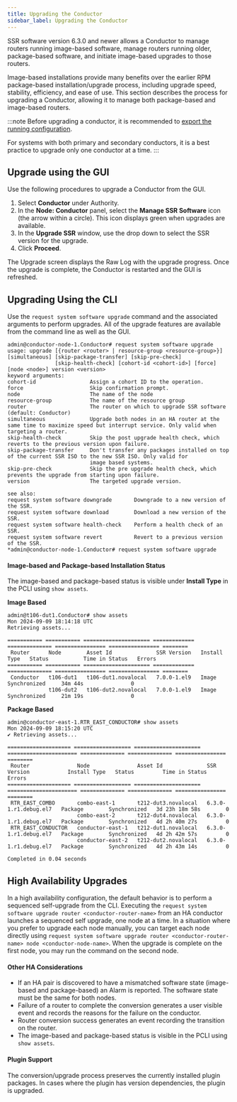 ```yaml
---
title: Upgrading the Conductor
sidebar_label: Upgrading the Conductor
---
```


SSR software version 6.3.0 and newer allows a Conductor to manage routers running image-based software, manage routers running older, package-based software, and initiate image-based upgrades to those routers.

Image-based installations provide many benefits over the earlier RPM package-based installation/upgrade process, including upgrade speed, stability, efficiency, and ease of use. This section describes the process for upgrading a Conductor, allowing it to manage both package-based and image-based routers.

:::note
Before upgrading a conductor, it is recommended to [export the running configuration](config_basics.md#importexport).

For systems with both primary and secondary conductors, it is a best practice to upgrade only one conductor at a time. 
:::

## Upgrade using the GUI

Use the following procedures to upgrade a Conductor from the GUI.

1. Select **Conductor** under Authority.
2. In the **Node: Conductor** panel, select the **Manage SSR Software** icon (the arrow within a circle). This icon displays green when upgrades are available. 
3. In the **Upgrade SSR** window, use the drop down to select the SSR version for the upgrade. 
4. Click **Proceed**.

The Upgrade screen displays the Raw Log with the upgrade progress. Once the upgrade is complete, the Conductor is restarted and the GUI is refreshed. 

## Upgrading Using the CLI

Use the `request system software upgrade` command and the associated arguments to perform upgrades. All of the upgrade features are available from the command line as well as the GUI. 

```
admin@conductor-node-1.Conductor# request system software upgrade
usage: upgrade [{router <router> | resource-group <resource-group>}] [simultaneous] [skip-package-transfer] [skip-pre-check]
               [skip-health-check] [cohort-id <cohort-id>] [force] [node <node>] version <version>
keyword arguments:
cohort-id                 Assign a cohort ID to the operation.
force                     Skip confirmation prompt.
node                      The name of the node
resource-group            The name of the resource group
router                    The router on which to upgrade SSR software (default: Conductor)
simultaneous              Upgrade both nodes in an HA router at the same time to maximize speed but interrupt service. Only valid when targeting a router.
skip-health-check         Skip the post upgrade health check, which reverts to the previous version upon failure.
skip-package-transfer     Don't transfer any packages installed on top of the current SSR ISO to the new SSR ISO. Only valid for
                          image based systems.
skip-pre-check            Skip the pre upgrade health check, which prevents the upgrade from starting upon failure.
version                   The targeted upgrade version.

see also:
request system software downgrade       Downgrade to a new version of the SSR.
request system software download        Download a new version of the SSR.
request system software health-check    Perform a health check of an SSR.
request system software revert          Revert to a previous version of the SSR.
*admin@conductor-node-1.Conductor# request system software upgrade
```

#### Image-based and Package-based Installation Status

The image-based and package-based status is visible under **Install Type** in the PCLI using `show assets`.

**Image Based**

```
admin@t106-dut1.Conductor# show assets
Mon 2024-09-09 18:14:18 UTC
Retrieving assets...

=========== =========== ===================== ============= ============== ================ ================ ========
 Router      Node        Asset Id              SSR Version   Install Type   Status           Time in Status   Errors
=========== =========== ===================== ============= ============== ================ ================ ========
 Conductor   t106-dut1   t106-dut1.novalocal   7.0.0-1.el9   Image          Synchronized     34m 44s               0
             t106-dut2   t106-dut2.novalocal   7.0.0-1.el9   Image          Synchronized     21m 19s               0
```

**Package Based**

```
admin@conductor-east-1.RTR_EAST_CONDUCTOR# show assets
Mon 2024-09-09 18:15:20 UTC
✔ Retrieving assets...

==================== ================== ===================== ====================== ============== ============== ================ ========
 Router               Node               Asset Id              SSR Version            Install Type   Status         Time in Status   Errors
==================== ================== ===================== ====================== ============== ============== ================ ========
 RTR_EAST_COMBO       combo-east-1       t212-dut3.novalocal   6.3.0-1.r1.debug.el7   Package        Synchronized   3d 23h 18m 58s        0
                      combo-east-2       t212-dut4.novalocal   6.3.0-1.r1.debug.el7   Package        Synchronized   4d 2h 40m 27s         0
 RTR_EAST_CONDUCTOR   conductor-east-1   t212-dut1.novalocal   6.3.0-1.r1.debug.el7   Package        Synchronized   4d 2h 42m 57s         0
                      conductor-east-2   t212-dut2.novalocal   6.3.0-1.r1.debug.el7   Package        Synchronized   4d 2h 43m 14s         0

Completed in 0.04 seconds
```

## High Availability Upgrades

In a high availability configuration, the default behavior is to perform a sequenced self-upgrade from the CLI. Executing the `request system software upgrade router <conductor-router-name>` from an HA conductor launches a sequenced self upgrade, one node at a time. In a situation where you prefer to upgrade each node manually, you can target each node directly using `request system software upgrade router <conductor-router-name> node <conductor-node-name>`. When the upgrade is complete on the first node, you may run the command on the second node.  

#### Other HA Considerations

* If an HA pair is discovered to have a mismatched software state (image-based and package-based) an Alarm is reported. The software state must be the same for both nodes.
* Failure of a router to complete the conversion generates a user visible event and records the reasons for the failure on the conductor.
* Router conversion success generates an event recording the transition on the router.
* The image-based and package-based status is visible in the PCLI using `show assets`.

#### Plugin Support

The conversion/upgrade process preserves the currently installed plugin packages. In cases where the plugin has version dependencies, the plugin is upgraded. 
